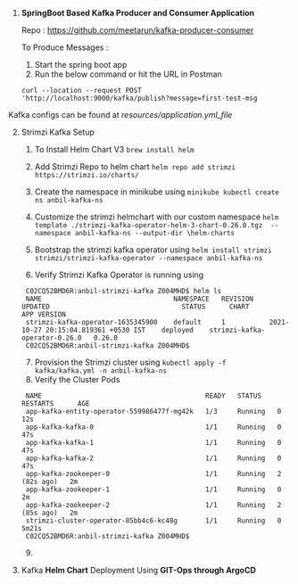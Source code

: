 1. **SpringBoot Based Kafka Producer and Consumer Application**

    Repo :  https://github.com/meetarun/kafka-producer-consumer

    To Produce Messages :
   1. Start the spring boot app 
   2. Run the below command or hit the URL in Postman

    
    ```curl --location --request POST 'http://localhost:9000/kafka/publish?message=first-test-msg```

Kafka configs can be found at _resources/application.yml_file_

2. Strimzi Kafka Setup 
     
    1. To Install Helm Chart V3
        ```brew install helm```
    2. Add Strimzi Repo to helm chart
       ```helm repo add strimzi https://strimzi.io/charts/```
    3. Create the namespace in minikube using
       ```minikube kubectl create ns anbil-kafka-ns```
   
    4. Customize the strimzi helmchart with our custom namespace
       ```helm template ./strimzi-kafka-operator-helm-3-chart-0.26.0.tgz  --namespace anbil-kafka-ns --output-dir \helm-charts```
    5. Bootstrap the strimzi kafka operator using
       ```helm install strimzi strimzi/strimzi-kafka-operator --namespace anbil-kafka-ns```
    6. Verify Strimzi Kafka Operator is running using
   
      ```
       C02CQ52BMD6R:anbil-strimzi-kafka Z004MHD$ helm ls
       NAME                             	NAMESPACE	REVISION	UPDATED                             	STATUS  	CHART                        	APP VERSION
       strimzi-kafka-operator-1635345900	default  	1       	2021-10-27 20:15:04.819361 +0530 IST	deployed	strimzi-kafka-operator-0.26.0	0.26.0
       C02CQ52BMD6R:anbil-strimzi-kafka Z004MHD$
      ```

    7. Provision the Strimzi cluster using
       ``` kubectl apply -f kafka/kafka.yml -n anbil-kafka-ns ```
    8. Verify the Cluster Pods
   
      ``` C02CQ52BMD6R:anbil-strimzi-kafka Z004MHD$  kubectl get pods  -n anbil-kafka-ns
       NAME                                         READY   STATUS    RESTARTS      AGE
       app-kafka-entity-operator-559986477f-mg42k   1/3     Running   0             12s
       app-kafka-kafka-0                            1/1     Running   0             47s
       app-kafka-kafka-1                            1/1     Running   0             47s
       app-kafka-kafka-2                            1/1     Running   0             47s
       app-kafka-zookeeper-0                        1/1     Running   2 (82s ago)   2m
       app-kafka-zookeeper-1                        1/1     Running   0             2m
       app-kafka-zookeeper-2                        1/1     Running   2 (85s ago)   2m
       strimzi-cluster-operator-85bb4c6-kc48g       1/1     Running   0             5m21s
       C02CQ52BMD6R:anbil-strimzi-kafka Z004MHD$ 
   ```
   
    9. 
   
4. Kafka **Helm Chart** Deployment Using **GIT-Ops through ArgoCD**
 
   


